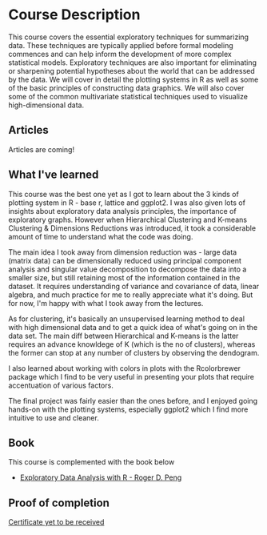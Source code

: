 # Course Description
This course covers the essential exploratory techniques for summarizing data. These techniques are typically applied before formal modeling commences and can help inform the development of more complex statistical models. Exploratory techniques are also important for eliminating or sharpening potential hypotheses about the world that can be addressed by the data. We will cover in detail the plotting systems in R as well as some of the basic principles of constructing data graphics. We will also cover some of the common multivariate statistical techniques used to visualize high-dimensional data.


## Articles 

Articles are coming!

## What I've learned
This course was the best one yet as I got to learn about the 3 kinds of plotting system in R - base r, lattice and ggplot2. I was also given lots of insights about exploratory data analysis principles, the importance of exploratory graphs. However when Hierarchical Clustering and K-means Clustering & Dimensions Reductions was introduced, it took a considerable amount of time to understand what the code was doing. 

The main idea I took away from dimension reduction was - large data (matrix data) can be dimensionally reduced using principal component analysis and singular value decomposition to decompose the data into a smaller size, but still retaining most of the information contained in the dataset. It requires understanding of variance and covariance of data, linear algebra, and much practice for me to really appreciate what it's doing. But for now, I'm happy with what I took away from the lectures.

As for clustering, it's basically an unsupervised learning method to deal with high dimensional data and to get a quick idea of what's going on in the data set. The main diff between Hierarchical and K-means is the latter requires an advance knowldege of K (which is the no of clusters), whereas the former can stop at any number of clusters by observing the dendogram.

I also learned about working with colors in plots with the Rcolorbrewer package which I find to be very useful in presenting your plots that require accentuation of various factors.

The final project was fairly easier than the ones before, and I enjoyed going hands-on with the plotting systems, especially ggplot2 which I find more intuitive to use and cleaner.

## Book
This course is complemented with the book below

* [Exploratory Data Analysis with R - Roger D. Peng](https://bookdown.org/rdpeng/exdata/)

## Proof of completion
[Certificate yet to be received]()